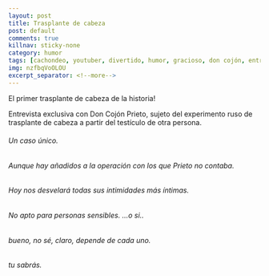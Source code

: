 ```yaml
---
layout: post
title: Trasplante de cabeza
post: default
comments: true
killnav: sticky-none
category: humor
tags: [cachondeo, youtuber, divertido, humor, gracioso, don cojón, entrevista]
img: nzfbqVoOLOU
excerpt_separator: <!--more-->
---
```


El primer trasplante de cabeza de la historia!

Entrevista exclusiva con Don Cojón Prieto, sujeto del experimento ruso de trasplante de cabeza a partir del testículo de otra persona.

<!--more-->


###### Un caso único.

###### Aunque hay añadidos a la operación con los que Prieto no contaba.

###### Hoy nos desvelará todas sus intimidades más íntimas.

###### No apto para personas sensibles. …o si..

###### bueno, no sé, claro, depende de cada uno.

###### tu sabrás.